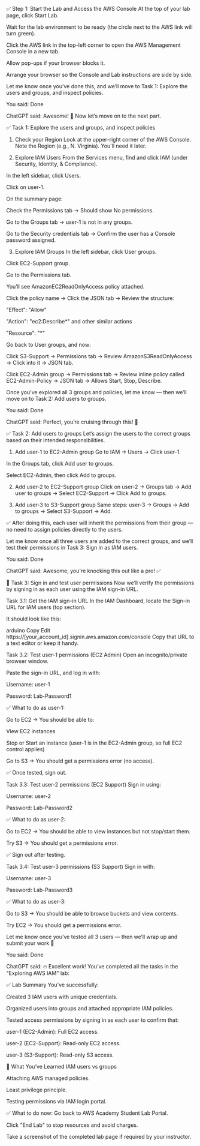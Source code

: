 ✅ Step 1: Start the Lab and Access the AWS Console
At the top of your lab page, click Start Lab.

Wait for the lab environment to be ready (the circle next to the AWS link will turn green).

Click the AWS link in the top-left corner to open the AWS Management Console in a new tab.

Allow pop-ups if your browser blocks it.

Arrange your browser so the Console and Lab instructions are side by side.

Let me know once you’ve done this, and we’ll move to Task 1: Explore the users and groups, and inspect policies.







You said:
Done


ChatGPT said:
Awesome! 👏 Now let’s move on to the next part.

✅ Task 1: Explore the users and groups, and inspect policies
1. Check your Region
Look at the upper-right corner of the AWS Console. Note the Region (e.g., N. Virginia). You'll need it later.

2. Explore IAM Users
From the Services menu, find and click IAM (under Security, Identity, & Compliance).

In the left sidebar, click Users.

Click on user-1.

On the summary page:

Check the Permissions tab → Should show No permissions.

Go to the Groups tab → user-1 is not in any groups.

Go to the Security credentials tab → Confirm the user has a Console password assigned.

3. Explore IAM Groups
In the left sidebar, click User groups.

Click EC2-Support group.

Go to the Permissions tab.

You’ll see AmazonEC2ReadOnlyAccess policy attached.

Click the policy name → Click the JSON tab → Review the structure:

"Effect": "Allow"

"Action": "ec2:Describe*" and other similar actions

"Resource": "*"

Go back to User groups, and now:

Click S3-Support → Permissions tab → Review AmazonS3ReadOnlyAccess → Click into it → JSON tab.

Click EC2-Admin group → Permissions tab → Review inline policy called EC2-Admin-Policy → JSON tab → Allows Start, Stop, Describe.

Once you’ve explored all 3 groups and policies, let me know — then we’ll move on to Task 2: Add users to groups.







You said:
Done


ChatGPT said:
Perfect, you’re cruising through this! 🚀

✅ Task 2: Add users to groups
Let’s assign the users to the correct groups based on their intended responsibilities.

1. Add user-1 to EC2-Admin group
Go to IAM → Users → Click user-1.

In the Groups tab, click Add user to groups.

Select EC2-Admin, then click Add to groups.

2. Add user-2 to EC2-Support group
Click on user-2 → Groups tab → Add user to groups → Select EC2-Support → Click Add to groups.

3. Add user-3 to S3-Support group
Same steps: user-3 → Groups → Add to groups → Select S3-Support → Add.

✅ After doing this, each user will inherit the permissions from their group — no need to assign policies directly to the users.

Let me know once all three users are added to the correct groups, and we’ll test their permissions in Task 3: Sign in as IAM users.







You said:
Done


ChatGPT said:
Awesome, you're knocking this out like a pro! ✅

🧪 Task 3: Sign in and test user permissions
Now we’ll verify the permissions by signing in as each user using the IAM sign-in URL.

Task 3.1: Get the IAM sign-in URL
In the IAM Dashboard, locate the Sign-in URL for IAM users (top section).

It should look like this:

arduino
Copy
Edit
https://[your_account_id].signin.aws.amazon.com/console
Copy that URL to a text editor or keep it handy.

Task 3.2: Test user-1 permissions (EC2 Admin)
Open an incognito/private browser window.

Paste the sign-in URL, and log in with:

Username: user-1

Password: Lab-Password1

✅ What to do as user-1:

Go to EC2 → You should be able to:

View EC2 instances

Stop or Start an instance
(user-1 is in the EC2-Admin group, so full EC2 control applies)

Go to S3 → You should get a permissions error (no access).

✅ Once tested, sign out.

Task 3.3: Test user-2 permissions (EC2 Support)
Sign in using:

Username: user-2

Password: Lab-Password2

✅ What to do as user-2:

Go to EC2 → You should be able to view instances but not stop/start them.

Try S3 → You should get a permissions error.

✅ Sign out after testing.

Task 3.4: Test user-3 permissions (S3 Support)
Sign in with:

Username: user-3

Password: Lab-Password3

✅ What to do as user-3:

Go to S3 → You should be able to browse buckets and view contents.

Try EC2 → You should get a permissions error.

Let me know once you’ve tested all 3 users — then we’ll wrap up and submit your work 💪







You said:
Done


ChatGPT said:
🔥 Excellent work! You've completed all the tasks in the "Exploring AWS IAM" lab:

✅ Lab Summary
You've successfully:

Created 3 IAM users with unique credentials.

Organized users into groups and attached appropriate IAM policies.

Tested access permissions by signing in as each user to confirm that:

user-1 (EC2-Admin): Full EC2 access.

user-2 (EC2-Support): Read-only EC2 access.

user-3 (S3-Support): Read-only S3 access.

🧠 What You’ve Learned
IAM users vs groups

Attaching AWS managed policies.

Least privilege principle.

Testing permissions via IAM login portal.

✅ What to do now:
Go back to AWS Academy Student Lab Portal.

Click "End Lab" to stop resources and avoid charges.

Take a screenshot of the completed lab page if required by your instructor.